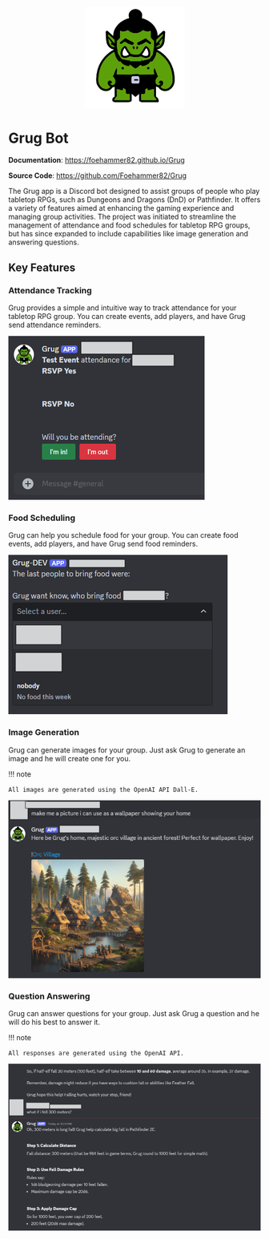 <p align="center">
  <a href="./"><img src="./assets/grug.png" alt="Grug Bot" width="200"></a>
</p>

# Grug Bot

**Documentation**:
<a href="https://foehammer82.github.io/Grug" target="_blank">https://foehammer82.github.io/Grug</a>

**Source Code**:
<a href="https://github.com/Foehammer82/Grug" target="_blank">https://github.com/Foehammer82/Grug</a>

The Grug app is a Discord bot designed to assist groups of people who play tabletop RPGs, such as Dungeons and Dragons
(DnD) or Pathfinder. It offers a variety of features aimed at enhancing the gaming experience and managing group
activities. The project was initiated to streamline the management of attendance and food schedules for tabletop RPG
groups, but has since expanded to include capabilities like image generation and answering questions.

## Key Features

### Attendance Tracking

Grug provides a simple and intuitive way to track attendance for your tabletop RPG group. You can create events, add
players, and have Grug send attendance reminders.

![Attendance Tracking](assets/screenshots/attendance_tracking.png)

### Food Scheduling

Grug can help you schedule food for your group. You can create food events, add players, and have Grug send food
reminders.

![Food Reminders](assets/screenshots/food_reminders.png)

### Image Generation

Grug can generate images for your group. Just ask Grug to generate an image and he will create one for you.

!!! note

    All images are generated using the OpenAI API Dall-E.

![Answering Questions](assets/screenshots/image_generation_1.png)

### Question Answering

Grug can answer questions for your group. Just ask Grug a question and he will do his best to answer it.

!!! note

    All responses are generated using the OpenAI API.

![Answering Questions](assets/screenshots/answering_questions_2.png)

